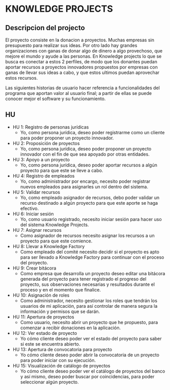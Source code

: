 # KNOWLEDGE PROJECTS

## Descripcion del projecto

El proyecto consiste en la donacion a proyectos. Muchas empresas sin presupuesto para realizar sus ideas. Por otro lado hay grandes organizaciones con ganas de donar algo de dinero a algo provechoso, que mejore el mundo y ayude a las personas. En Knowledge projects lo que se busca es conectar a estos 2 perfiles, de modo que los donantes puedan aportar recursos a proyectos innovadores propuestos por empresas con ganas de llevar sus ideas a cabo, y que estos ultimos puedan aprovechar estos recursos. 

Las siguientes historias de usuario hacer referencia a funcionalidades del programa que aportan valor al usuario final; a partir de ellas se puede conocer mejor el software y su funcionamiento.

## HU

* HU 1: Registro de personas jurídicas
    * Yo, como persona jurídica, deseo poder registrarme como un cliente para poder proponer un proyecto innovador.
* HU 2: Proposición de proyectos
    * Yo, como persona jurídica, deseo poder proponer un proyecto innovador con el fin de que sea apoyado por otras entidades.
* HU 3: Apoyo a un proyecto
    * Yo, como persona jurídica, deseo poder aportar recursos a algún proyecto para que este se lleve a cabo.
* HU 4: Registro de empleados
    * Yo, como administrador por encargo, necesito poder registrar nuevos empleados para asignarles un rol dentro del sistema.
* HU 5: Validar recursos
    * Yo, como empleado asignador de recursos, debo poder validar un recurso destinado a algún proyecto para que este aporte se haga efectivo.
* HU 6: Iniciar sesión
    * Yo, como usuario registrado, necesito iniciar sesión para hacer uso del sistema Knowledge Projects.
* HU 7: Asignar recursos
    * Como asignador de recursos necesito asignar los recursos a un proyecto para que este comience.
* HU 8: Llevar a Knowledge Factory
    * Como empleado del comité necesito decidir si el proyecto es apto para ser llevado a Knowledge Factory para continuar con el proceso del proyecto.
* HU 9: Crear bitácora
    * Como empresa que desarrolla un proyecto deseo editar una bitácora generada del proyecto para tener registrado el progreso del proyecto, sus observaciones necesarias y resultados  durante el proceso y en el momento que finalice.
* HU 10: Asignación de roles
    * Como administrador, necesito gestionar los roles que tendrán los usuarios de mi aplicación, para así controlar de manera segura la información y permisos que se darán.
* HU 11: Apertura de proyectos
    * Como usuario, necesito abrir un proyecto que he propuesto, para comenzar a recibir donaciones en la aplicación.
* HU 12: Ver estado de proyecto
    * Yo cómo cliente deseo poder ver el estado del proyecto para saber si este se encuentra abierto.
* HU 13: Apertura de convocatoria para proyecto
    * Yo cómo cliente deseo poder abrir la convocatoria de un proyecto para poder iniciar con su ejecución.
* HU 15: Visualización de catálogo de proyectos
    * Yo cómo cliente deseo poder ver el catálogo de proyectos del banco y así mismo, deseo poder buscar por coincidencias, para poder seleccionar algún proyecto.


